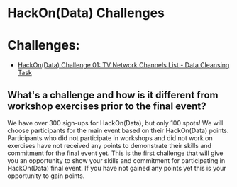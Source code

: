 HackOn(Data) Challenges
========================

# Challenges:

- [HackOn(Data) Challenge 01: TV Network Channels List - Data Cleansing Task](challenge_1.md) 


## What's a challenge and how is it different from workshop exercises prior to the final event?

We have over 300 sign-ups for HackOn(Data), but only 100 spots! We will choose participants for the main event based on their HackOn(Data) points.
Participants who did not participate in workshops and did not work on exercises have not received any points to demonstrate their skills and commitment for the final event yet. This is the first challenge that will give you an opportunity to show your skills and commitment for participating in HackOn(Data) final event.
If you have not gained any points yet this is your opportunity to gain points.


